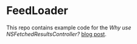 FeedLoader
==========

This repo contains example code for the *Why use NSFetchedResultsController?* 
[blog post](http://pawanpoudel.svbtle.com/why-use-nsfetchedresultscontroller).

